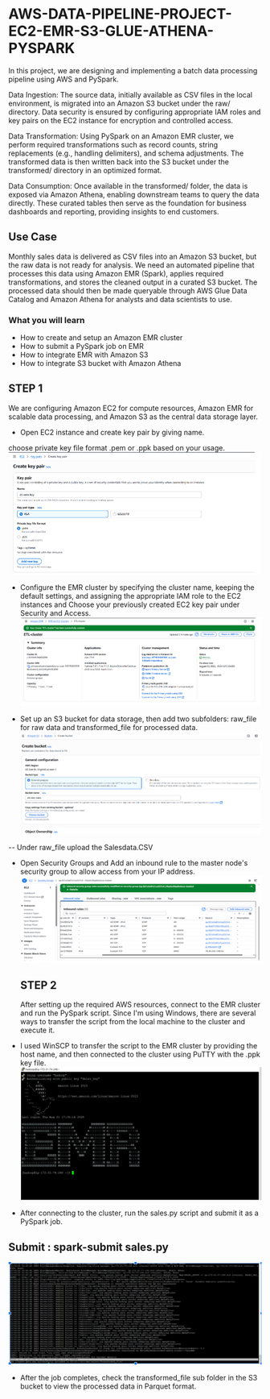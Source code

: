 # AWS-DATA-PIPELINE-PROJECT-EC2-EMR-S3-GLUE-ATHENA-PYSPARK
In this project, we are designing and implementing a batch data processing pipeline using AWS and PySpark.


Data Ingestion: The source data, initially available as CSV files in the local environment, is migrated into an Amazon S3 bucket under the raw/ directory. Data security is ensured by configuring appropriate IAM roles and key pairs on the EC2 instance for encryption and controlled access.

Data Transformation: Using PySpark on an Amazon EMR cluster, we perform required transformations such as record counts, string replacements (e.g., handling delimiters), and schema adjustments. The transformed data is then written back into the S3 bucket under the transformed/ directory in an optimized format.

Data Consumption: Once available in the transformed/ folder, the data is exposed via Amazon Athena, enabling downstream teams to query the data directly. These curated tables then serve as the foundation for business dashboards and reporting, providing insights to end customers.

## Use Case
Monthly sales data is delivered as CSV files into an Amazon S3 bucket, but the raw data is not ready for analysis. We need an automated pipeline that processes this data using Amazon EMR (Spark), applies required transformations, and stores the cleaned output in a curated S3 bucket. The processed data should then be made queryable through AWS Glue Data Catalog and Amazon Athena for analysts and data scientists to use.

### What you will learn

- How to create and setup an Amazon EMR cluster
- How to submit a PySpark job on EMR
- How to integrate EMR with Amazon S3
- How to integrate S3 bucket with Amazon Athena

## STEP 1

We are configuring Amazon EC2 for compute resources, Amazon EMR for scalable data processing, and Amazon S3 as the central data storage layer.

- Open EC2 instance and create key pair by giving name.
  
choose private key file format .pem or .ppk based on your usage.
![EC2 KeyPair](Images/EC2-KeyPair.PNG)

- Configure the EMR cluster by specifying the cluster name, keeping the default settings, and assigning the appropriate IAM role to the EC2 instances and Choose your previously created EC2 key pair under Security and Access.
![EMR Cluster](Images/EMR-Cluster.PNG)

- Set up an S3 bucket for data storage, then add two subfolders: raw_file for raw data and transformed_file for processed data.
![S3](Images/S3.PNG)

-- Under raw_file upload the Salesdata.CSV 


- Open Security Groups and Add an inbound rule to the master node's security group to allow access from your IP address.
  ![SecurityGroups](Images/SecurityGroups.PNG)

  ## STEP 2
  After setting up the required AWS resources, connect to the EMR cluster and run the PySpark script. Since I'm using Windows, there are several ways to transfer the script from the local machine to the cluster and execute it.

- I used WinSCP to transfer the script to the EMR cluster by providing the host name, and then connected to the cluster using PuTTY with the .ppk key file.
![EMR-Cluster2](Images/EMR-Cluster2.PNG)

- After connecting to the cluster, run the sales.py script and submit it as a PySpark job.
## Submit : spark-submit sales.py
![Solution](Images/Solution.PNG)

- After the job completes, check the transformed_file sub folder in the S3 bucket to view the processed data in Parquet format.









